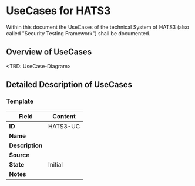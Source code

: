 # UseCases for HATS3

Within this document the UseCases of the technical System of HATS3 (also called "Security Testing Framework") shall be documented.

## Overview of UseCases

<TBD: UseCase-Diagram>

## Detailed Description of UseCases


### Template

| Field | Content |
|---|---|
| **ID** | HATS3-UC |
| **Name** |  |
| **Description** |  |
| **Source** | |
| **State** | Initial |
| **Notes** | |

